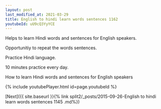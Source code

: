 ```yaml
---
layout: post
last_modified_at: 2021-03-29
title: English to hindi learn words sentences 1162 
youtubeId: uU9cQ3YyYCE
---
```

 
 
Helps to learn Hindi words and sentences for English speakers.

Opportunitiy to repeat the words sentences. 

Practice Hindi language. 
 
10 minutes practice every day. 
 
How to learn Hindi words and sentences for English speakers 
 
{% include youtubePlayer.html id=page.youtubeId %}
 
 
[Next]({{ site.baseurl }}{% link  split2/_posts/2015-09-26-English to hindi learn words sentences 1145 .md%})
 
